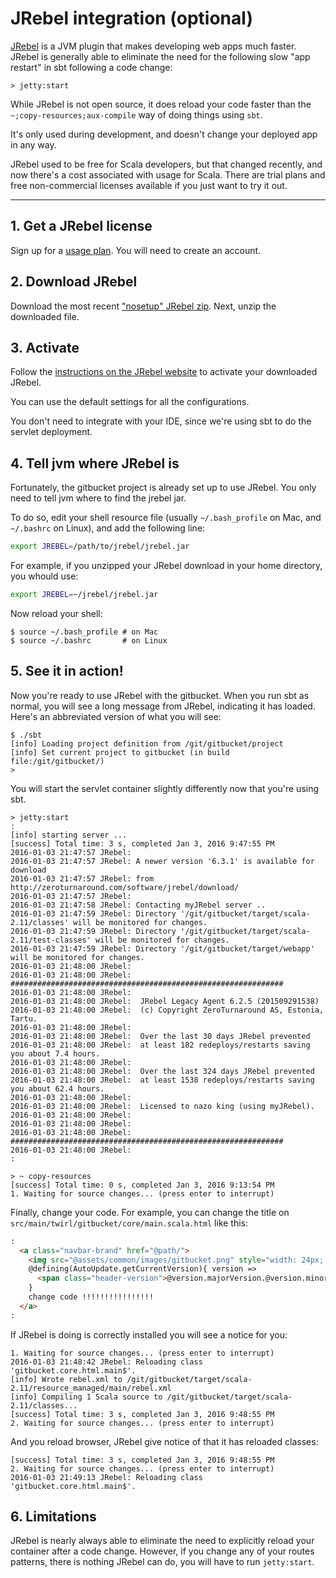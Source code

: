 JRebel integration (optional)
=============================

[JRebel](https://zeroturnaround.com/software/jrebel/) is a JVM plugin that makes developing web apps much faster.
JRebel is generally able to eliminate the need for the following slow "app restart" in sbt following a code change:

```
> jetty:start
```

While JRebel is not open source, it does reload your code faster than the `~;copy-resources;aux-compile` way of doing things using `sbt`.

It's only used during development, and doesn't change your deployed app in any way.

JRebel used to be free for Scala developers, but that changed recently, and now there's a cost associated with usage for Scala. There are trial plans and free non-commercial licenses available if you just want to try it out.

----

## 1. Get a JRebel license

Sign up for a [usage plan](https://my.jrebel.com/). You will need to create an account.

## 2. Download JRebel

Download the most recent ["nosetup" JRebel zip](https://zeroturnaround.com/software/jrebel/download/prev-releases/).
Next, unzip the downloaded file.

## 3. Activate

Follow the [instructions on the JRebel website](https://zeroturnaround.com/software/jrebel/download/prev-releases/) to activate your downloaded JRebel.

You can use the default settings for all the configurations.

You don't need to integrate with your IDE, since we're using sbt to do the servlet deployment.

## 4. Tell jvm where JRebel is

Fortunately, the gitbucket project is already set up to use JRebel.
You only need to tell jvm where to find the jrebel jar.

To do so, edit your shell resource file (usually `~/.bash_profile` on Mac, and `~/.bashrc` on Linux), and add the following line:

```bash
export JREBEL=/path/to/jrebel/jrebel.jar
```

For example, if you unzipped your JRebel download in your home directory, you whould use:

```bash
export JREBEL=~/jrebel/jrebel.jar
```

Now reload your shell:

```
$ source ~/.bash_profile # on Mac
$ source ~/.bashrc       # on Linux
```

## 5. See it in action!

Now you're ready to use JRebel with the gitbucket.
When you run sbt as normal, you will see a long message from JRebel, indicating it has loaded.
Here's an abbreviated version of what you will see:

```
$ ./sbt
[info] Loading project definition from /git/gitbucket/project
[info] Set current project to gitbucket (in build file:/git/gitbucket/)
>
```

You will start the servlet container slightly differently now that you're using sbt.

```
> jetty:start
:
[info] starting server ...
[success] Total time: 3 s, completed Jan 3, 2016 9:47:55 PM
2016-01-03 21:47:57 JRebel:
2016-01-03 21:47:57 JRebel: A newer version '6.3.1' is available for download
2016-01-03 21:47:57 JRebel: from http://zeroturnaround.com/software/jrebel/download/
2016-01-03 21:47:57 JRebel:
2016-01-03 21:47:58 JRebel: Contacting myJRebel server ..
2016-01-03 21:47:59 JRebel: Directory '/git/gitbucket/target/scala-2.11/classes' will be monitored for changes.
2016-01-03 21:47:59 JRebel: Directory '/git/gitbucket/target/scala-2.11/test-classes' will be monitored for changes.
2016-01-03 21:47:59 JRebel: Directory '/git/gitbucket/target/webapp' will be monitored for changes.
2016-01-03 21:48:00 JRebel:
2016-01-03 21:48:00 JRebel:  #############################################################
2016-01-03 21:48:00 JRebel:
2016-01-03 21:48:00 JRebel:  JRebel Legacy Agent 6.2.5 (201509291538)
2016-01-03 21:48:00 JRebel:  (c) Copyright ZeroTurnaround AS, Estonia, Tartu.
2016-01-03 21:48:00 JRebel:
2016-01-03 21:48:00 JRebel:  Over the last 30 days JRebel prevented
2016-01-03 21:48:00 JRebel:  at least 182 redeploys/restarts saving you about 7.4 hours.
2016-01-03 21:48:00 JRebel:
2016-01-03 21:48:00 JRebel:  Over the last 324 days JRebel prevented
2016-01-03 21:48:00 JRebel:  at least 1538 redeploys/restarts saving you about 62.4 hours.
2016-01-03 21:48:00 JRebel:
2016-01-03 21:48:00 JRebel:  Licensed to nazo king (using myJRebel).
2016-01-03 21:48:00 JRebel:
2016-01-03 21:48:00 JRebel:
2016-01-03 21:48:00 JRebel:  #############################################################
2016-01-03 21:48:00 JRebel:
:

> ~ copy-resources
[success] Total time: 0 s, completed Jan 3, 2016 9:13:54 PM
1. Waiting for source changes... (press enter to interrupt)
```

Finally, change your code.
For example, you can change the title on `src/main/twirl/gitbucket/core/main.scala.html` like this:

```html
:
  <a class="navbar-brand" href="@path/">
    <img src="@assets/common/images/gitbucket.png" style="width: 24px; height: 24px;"/>GitBucket
    @defining(AutoUpdate.getCurrentVersion){ version =>
      <span class="header-version">@version.majorVersion.@version.minorVersion</span>
    }
    change code !!!!!!!!!!!!!!!!
  </a>
:
```

If JRebel is doing is correctly installed you will see a notice for you:

```
1. Waiting for source changes... (press enter to interrupt)
2016-01-03 21:48:42 JRebel: Reloading class 'gitbucket.core.html.main$'.
[info] Wrote rebel.xml to /git/gitbucket/target/scala-2.11/resource_managed/main/rebel.xml
[info] Compiling 1 Scala source to /git/gitbucket/target/scala-2.11/classes...
[success] Total time: 3 s, completed Jan 3, 2016 9:48:55 PM
2. Waiting for source changes... (press enter to interrupt)
```

And you reload browser, JRebel give notice of that it has reloaded classes:

```
[success] Total time: 3 s, completed Jan 3, 2016 9:48:55 PM
2. Waiting for source changes... (press enter to interrupt)
2016-01-03 21:49:13 JRebel: Reloading class 'gitbucket.core.html.main$'.
```

## 6. Limitations

JRebel is nearly always able to eliminate the need to explicitly reload your container after a code change. However, if you change any of your routes patterns, there is nothing JRebel can do, you will have to run `jetty:start`.
